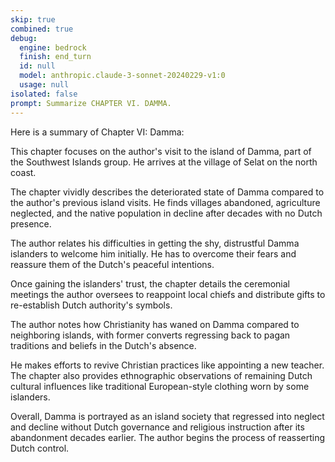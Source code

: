 ```yaml
---
skip: true
combined: true
debug:
  engine: bedrock
  finish: end_turn
  id: null
  model: anthropic.claude-3-sonnet-20240229-v1:0
  usage: null
isolated: false
prompt: Summarize CHAPTER VI. DAMMA.
---
```


Here is a summary of Chapter VI: Damma:

This chapter focuses on the author's visit to the island of Damma, part of the Southwest Islands group. He arrives at the village of Selat on the north coast.

The chapter vividly describes the deteriorated state of Damma compared to the author's previous island visits. He finds villages abandoned, agriculture neglected, and the native population in decline after decades with no Dutch presence.

The author relates his difficulties in getting the shy, distrustful Damma islanders to welcome him initially. He has to overcome their fears and reassure them of the Dutch's peaceful intentions.

Once gaining the islanders' trust, the chapter details the ceremonial meetings the author oversees to reappoint local chiefs and distribute gifts to re-establish Dutch authority's symbols.

The author notes how Christianity has waned on Damma compared to neighboring islands, with former converts regressing back to pagan traditions and beliefs in the Dutch's absence.

He makes efforts to revive Christian practices like appointing a new teacher. The chapter also provides ethnographic observations of remaining Dutch cultural influences like traditional European-style clothing worn by some islanders.

Overall, Damma is portrayed as an island society that regressed into neglect and decline without Dutch governance and religious instruction after its abandonment decades earlier. The author begins the process of reasserting Dutch control.
